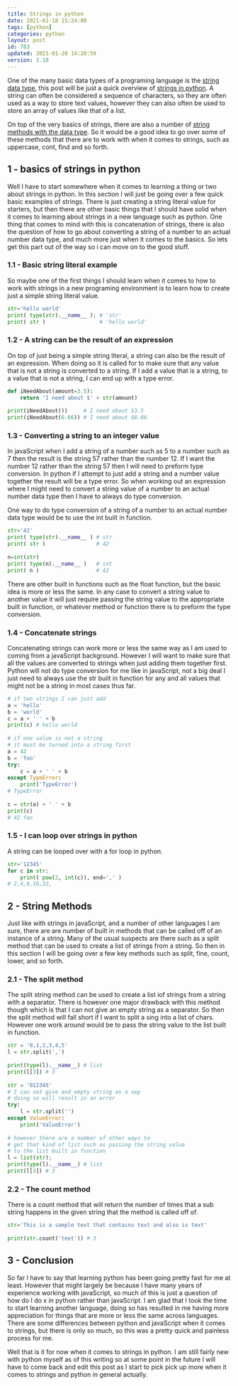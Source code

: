 ```yaml
---
title: Strings in python
date: 2021-01-18 15:24:00
tags: [python]
categories: python
layout: post
id: 783
updated: 2021-01-20 14:20:59
version: 1.18
---
```


One of the many basic data types of a programing language is the [string data type](https://en.wikipedia.org/wiki/String_%28computer_science%29), this post will be just a quick overview of [strings in python](https://docs.python.org/3.7/library/string.html). A string can often be considered a sequence of characters, so they are often used as a way to store text values, however they can also often be used to store an array of values like that of a list.

On top of the very basics of strings, there are also a number of [string methods with the data type](https://docs.python.org/3/library/stdtypes.html#text-sequence-type-str). So it would be a good idea to go over some of these methods that there are to work with when it comes to strings, such as uppercase, cont, find and so forth.

<!-- more -->

## 1 - basics of strings in python

Well I have to start somewhere when it comes to learning a thing or two about strings in python. In this section I will just be going over a few quick basic examples of strings. There is just creating a string literal value for starters, but then there are other basic things that I should have solid when it comes to learning about strings in a new language such as python. One thing that comes to mind with this is concatenation of strings, there is also the question of how to go about converting a string of a number to an actual number data type, and much more just when it comes to the basics. So lets get this part out of the way so i can move on to the good stuff.

### 1.1 - Basic string literal example

So maybe one of the first things I should learn when it comes to how to work with strings in a new programing environment is to learn how to create just a simple string literal value.

```python
str='hello world'
print( type(str).__name__ ); # 'str'
print( str )                 # 'hello world'
```

### 1.2 - A string can be the result of an expression

On top of just being a simple string literal, a string can also be the result of an expression. When doing so it is called for to make sure that any value that is not a string is converted to a string. If I add a value that is a string, to a value that is not a string, I can end up with a type error.

```python
def iNeedAbout(amount=3.5):
    return 'I need about $' + str(amount)
 
print(iNeedAbout())     # I need about $3.5
print(iNeedAbout(6.66)) # I need about $6.66
```

### 1.3 - Converting a string to an integer value

In javaScript when I add a string of a number such as 5 to a number such as 7 then the result is the string 57 rather than the number 12. If I want the number 12 rather than the string 57 then I will need to preform type conversion. In python if I attempt to just add a string and a number value together the result will be a type error. So when working out an expression where I might need to convert a string value of a number to an actual number data type then I have to always do type conversion.

One way to do type conversion of a string of a number to an actual number data type would be to use the int built in function.

```python
str='42'
print( type(str).__name__ ) # str
print( str )                # 42
 
n=int(str)
print( type(n).__name__ )   # int
print( n )                  # 42
```

There are other built in functions such as the float function, but the basic idea is more or less the same. In any case to convert a string value to another value it will just require passing the string value to the appropriate built in function, or whatever method or function there is to preform the type conversion.

### 1.4 - Concatenate strings

Concatenating strings can work more or less the same way as I am used to coming from a javaScript background. However I will want to make sure that all the values are converted to strings when just adding them together first. Python will not do type conversion for me like in javaScript, not a big deal I just need to always use the str built in function for any and all values that might not be a string in most cases thus far.

```python
# if two strings I can just add
a = 'hello'
b = 'world'
c = a + ' ' + b
print(c) # hello world
 
# if one value is not a string
# it must be turned into a string first
a = 42
b = 'foo'
try:
    c = a + ' ' + b
except TypeError:
    print('TypeError')
# TypeError
 
c = str(a) + ' ' + b
print(c)
# 42 foo
```

### 1.5 - I can loop over strings in python

A string can be looped over with a for loop in python.

```python
str='12345'
for c in str:
    print( pow(2, int(c)), end=',' )
# 2,4,8,16,32,

```

## 2 - String Methods

Just like with strings in javaScript, and a number of other languages I am sure, there are are number of built in methods that can be called off of an instance of a string. Many of the usual suspects are there such as a split method that can be used to create a list of strings from a string. So then in this section I will be going over a few key methods such as split, fine, count, lower, and so forth.

### 2.1 - The split method

The split string method can be used to create a list iof strings from a string with a separator. There is however one major drawback with this method though which is that I can not give an empty string as a separator. So then the split method will fall short if I want to split a sing into a list of chars. However one work around would be to pass the string value to the list built in function.

```python
str = '0,1,2,3,4,5'
l = str.split(',')
 
print(type(l).__name__) # list
print(l[3]) # 3
 
str = '012345'
# I can not give and empty string as a sep
# doing so will result in an error
try:
    l = str.split('')
except ValueError:
    print('ValueError')
 
# however there are a number of other ways to
# get that kind of list such as passing the string value
# to the list built in function
l = list(str);
print(type(l).__name__) # list
print(l[3]) # 3
```

### 2.2 - The count method

There is a count method that will return the number of times that a sub string happens in the given string that the method is called off of.

```python
str='This is a sample text that contains text and also is text'
 
print(str.count('text')) # 3
```

## 3 - Conclusion


So far I have to say that learning python has been going pretty fast for me at least. However that might largely be because I have many years of experience working with javaScript, so much of this is just a question of how do I do x in python rather than javaScript. I am glad that I took the time to start learning another language, doing so has resulted in me having more appreciation for things that are more or less the same across languages. There are some differences between python and javaScript when it comes to strings, but there is only so much, so this was a pretty quick and painless process for me.

Well that is it for now when it comes to strings in python. I am still fairly new with python myself as of this writing so at some point in the future I will have to come back and edit this post as I start to pick pick up more when it comes to strings and python in general actually.
